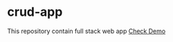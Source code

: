 # crud-app
This repository contain full stack web app
[Check Demo](https://darshan-webapp.github.io/crud-app/)
